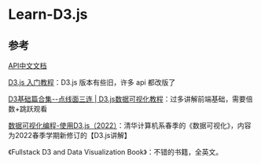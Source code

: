 # Learn-D3.js

## 参考

[API中文文档](https://github.com/xswei/d3js_doc/blob/master/API_Reference/API.md)

[D3.js 入门教程](https://doc.yonyoucloud.com/doc/wiki/project/d3wiki/index.html)：D3.js 版本有些旧，许多 api 都改版了

[D3基础篇合集--点线面三连 | D3.js数据可视化教程](https://www.bilibili.com/video/BV1AZ4y1b7ji)：过多讲解前端基础，需要倍数+跳跃观看

[数据可视化编程-使用D3.js（2022）](https://www.bilibili.com/video/BV1qg411X7bB)：清华计算机系春季的《数据可视化》，内容为2022春季学期新修订的【D3.js讲解】

《Fullstack D3 and Data Visualization Book》：不错的书籍，全英文。
